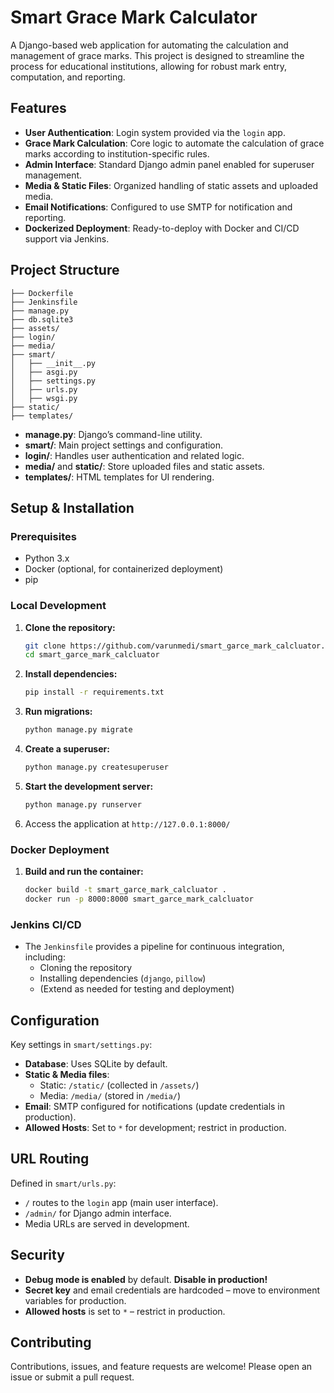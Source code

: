 # Smart Grace Mark Calculator

A Django-based web application for automating the calculation and management of grace marks. This project is designed to streamline the process for educational institutions, allowing for robust mark entry, computation, and reporting.

## Features

- **User Authentication**: Login system provided via the `login` app.
- **Grace Mark Calculation**: Core logic to automate the calculation of grace marks according to institution-specific rules.
- **Admin Interface**: Standard Django admin panel enabled for superuser management.
- **Media & Static Files**: Organized handling of static assets and uploaded media.
- **Email Notifications**: Configured to use SMTP for notification and reporting.
- **Dockerized Deployment**: Ready-to-deploy with Docker and CI/CD support via Jenkins.

## Project Structure

```
├── Dockerfile
├── Jenkinsfile
├── manage.py
├── db.sqlite3
├── assets/
├── login/
├── media/
├── smart/
│   ├── __init__.py
│   ├── asgi.py
│   ├── settings.py
│   ├── urls.py
│   ├── wsgi.py
├── static/
├── templates/
```

- **manage.py**: Django’s command-line utility.
- **smart/**: Main project settings and configuration.
- **login/**: Handles user authentication and related logic.
- **media/** and **static/**: Store uploaded files and static assets.
- **templates/**: HTML templates for UI rendering.

## Setup & Installation

### Prerequisites

- Python 3.x
- Docker (optional, for containerized deployment)
- pip

### Local Development

1. **Clone the repository:**
   ```bash
   git clone https://github.com/varunmedi/smart_garce_mark_calcluator.git
   cd smart_garce_mark_calcluator
   ```

2. **Install dependencies:**
   ```bash
   pip install -r requirements.txt
   ```

3. **Run migrations:**
   ```bash
   python manage.py migrate
   ```

4. **Create a superuser:**
   ```bash
   python manage.py createsuperuser
   ```

5. **Start the development server:**
   ```bash
   python manage.py runserver
   ```

6. Access the application at `http://127.0.0.1:8000/`

### Docker Deployment

1. **Build and run the container:**
   ```bash
   docker build -t smart_garce_mark_calcluator .
   docker run -p 8000:8000 smart_garce_mark_calcluator
   ```

### Jenkins CI/CD

- The `Jenkinsfile` provides a pipeline for continuous integration, including:
  - Cloning the repository
  - Installing dependencies (`django`, `pillow`)
  - (Extend as needed for testing and deployment)

## Configuration

Key settings in `smart/settings.py`:
- **Database**: Uses SQLite by default.
- **Static & Media files**:
  - Static: `/static/` (collected in `/assets/`)
  - Media: `/media/` (stored in `/media/`)
- **Email**: SMTP configured for notifications (update credentials in production).
- **Allowed Hosts**: Set to `*` for development; restrict in production.

## URL Routing

Defined in `smart/urls.py`:
- `/` routes to the `login` app (main user interface).
- `/admin/` for Django admin interface.
- Media URLs are served in development.

## Security

- **Debug mode is enabled** by default. **Disable in production!**
- **Secret key** and email credentials are hardcoded – move to environment variables for production.
- **Allowed hosts** is set to `*` – restrict in production.

## Contributing

Contributions, issues, and feature requests are welcome! Please open an issue or submit a pull request.
